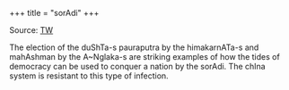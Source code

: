 +++
title = "sorAdi"
+++

Source: [TW](https://x.com/i/lists/934873690050740224)

The election of the duShTa-s pauraputra by the himakarnATa-s and mahAshman by the A~Nglaka-s are striking examples of how the tides of democracy can be used to conquer a nation by the sorAdi. The chIna system is resistant to this type of infection.